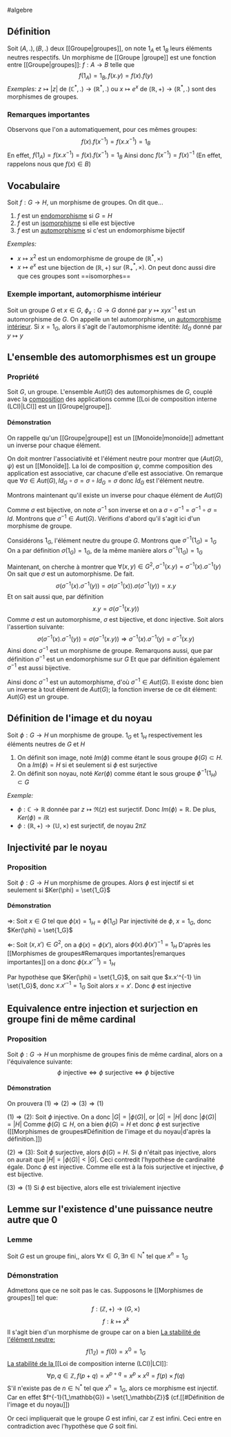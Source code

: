 #algebre 
## Définition
Soit $(A, .), (B, .)$ deux [[Groupe|groupes]], on note $1_A$ et $1_B$ leurs éléments neutres respectifs.
Un morphisme de [[Groupe |groupe]] est une fonction entre [[Groupe|groupes]]: $f: A \to B$ telle que
$$f(1_A) = 1_B, f(x.y) = f(x).f(y)$$
*Exemples:* $z \mapsto |z|$ de $(\mathbb{C}^*, .) \to (\mathbb{R}^*, .)$ ou $x \mapsto e^x$ de $(\mathbb{R}, +) \to (\mathbb{R}^*, .)$ sont des morphismes de groupes.
### Remarques importantes

Observons que l'on a automatiquement, pour ces mêmes groupes: $$f(x).f(x^{-1}) = f(x.x^{-1}) = 1_B$$ 
En effet, $f(1_A) = f(x.x^{-1}) = f(x).f(x^{-1}) = 1_B$
Ainsi donc $f(x^{-1}) = f(x)^{-1}$ (En effet, rappelons nous que $f(x) \in B$)

## Vocabulaire
Soit $f: G \to H$, un morphisme de groupes. On dit que...
1. $f$ est un <u>endomorphisme</u> si $G=H$
2. $f$ est un <u>isomorphisme</u> si elle est bijective
3. $f$ est un <u>automorphisme</u> si c'est un endomorphisme bijectif

*Exemples:*
- $x \mapsto x^2$ est un endomorphisme de groupe de $(\mathbb{R}^*, \times)$
- $x \mapsto e^x$ est une bijection de $(\mathbb{R}, +)$ sur $(\mathbb{R}^*_+, \times)$. On peut donc aussi dire que ces groupes sont ==isomorphes== 

### Exemple important, automorphisme intérieur
Soit un groupe $G$ et $x \in G$, $\phi_x: G \to G$ donné par $y \mapsto xyx^{-1}$ est un automorphisme de $G$.
On appelle un tel automorphisme, un <u>automorphisme intérieur</u>.
Si $x=1_G$, alors il s'agit de l'automorphisme identité: $Id_G$ donné par $y \mapsto y$

## L'ensemble des automorphismes est un groupe

### Propriété
Soit $G$, un groupe. L'ensemble $Aut(G)$ des automorphismes de $G$, couplé avec la <u>composition</u> des applications comme [[Loi de composition interne (LCI)|LCI]] est un [[Groupe|groupe]].

#### Démonstration
On rappelle qu'un [[Groupe|groupe]] est un [[Monoïde|monoïde]] admettant un inverse pour chaque élément.

On doit montrer l'associativité et l'élément neutre pour montrer que $(Aut(G), \psi)$ est un [[Monoïde]].
La loi de composition $\psi$, comme composition des application est associative, car chacune d'elle est associative.
On remarque que $\forall \sigma \in Aut(G), Id_G\circ\sigma = \sigma \circ Id_G = \sigma$ donc $Id_G$ est l'élément neutre.

Montrons maintenant qu'il existe un inverse pour chaque élément de $Aut(G)$

Comme $\sigma$ est bijective, on note $\sigma^{-1}$ son inverse et on a $\sigma \circ \sigma^{-1} = \sigma^{-1} \circ \sigma = Id$.
Montrons que $\sigma^{-1} \in Aut(G)$. Vérifions d'abord qu'il s'agit ici d'un morphisme de groupe.

Considérons $1_G$, l'élément neutre du groupe $G$. Montrons que $\sigma^{-1}(1_G) = 1_G$
On a par définition $\sigma(1_G) = 1_G$, de la même manière alors $\sigma^{-1}(1_G) = 1_G$

Maintenant, on cherche à montrer que $\forall (x,y) \in G^2, \sigma^{-1}(x.y) = \sigma^{-1}(x).\sigma^{-1}(y)$ 
On sait que $\sigma$ est un automorphisme. De fait.
$$ \sigma(\sigma^{-1}(x).\sigma^{-1}(y)) = \sigma(\sigma^{-1}(x)).\sigma(\sigma^{-1}(y)) = x.y$$
Et on sait aussi que, par définition
$$ x.y = \sigma(\sigma^{-1}(x.y))$$
Comme $\sigma$ est un automorphisme, $\sigma$ est bijective, et donc injective.
Soit alors l'assertion suivante:
$$ \sigma(\sigma^{-1}(x).\sigma^{-1}(y)) = \sigma(\sigma^{-1}(x.y)) \Rightarrow \sigma^{-1}(x).\sigma^{-1}(y) = \sigma^{-1}(x.y)$$
Ainsi donc $\sigma^{-1}$ est un morphisme de groupe.
Remarquons aussi, que par définition $\sigma^{-1}$ est un endomorphisme sur $G$
Et que par définition également $\sigma^{-1}$ est aussi bijective.

Ainsi donc $\sigma^{-1}$ est un automorphisme, d'où $\sigma^{-1} \in Aut(G)$.
Il existe donc bien un inverse à tout élément de $Aut(G)$; la fonction inverse de ce dit élément: $Aut(G)$ est un groupe.
$$\tag*{$\blacksquare$}$$
## Définition de l'image et du noyau

Soit $\phi: G \to H$ un morphisme de groupe.
$1_G$ et $1_H$ respectivement les éléments neutres de $G$ et $H$

1. On définit son image, noté $Im(\phi)$ comme étant le sous groupe $\phi(G) \subset H$. On a $Im(\phi) = H$ si et seulement si $\phi$ est surjective
2. On définit son noyau, noté $Ker(\phi)$ comme étant le sous groupe $\phi^{-1}({1_H}) \subset G$

*Exemple:*
- $\phi: \mathbb{C} \to \mathbb{R}$ donnée par $z \mapsto \Re(z)$ est surjectif. Donc $Im(\phi) = \mathbb{R}$. De plus, $Ker(\phi) = i\mathbb{R}$
- $\phi: (\mathbb{R}, +) \to (\mathbb{U}, \times)$ est surjectif, de noyau $2\pi\mathbb{Z}$

## Injectivité par le noyau

### Proposition
Soit $\phi : G \to H$ un morphisme de groupes. Alors $\phi$ est injectif si et seulement si $Ker(\phi) = \set{1_G}$

#### Démonstration

$\Rightarrow$: Soit $x \in G$ tel que $\phi(x) = 1_H = \phi(1_G)$
Par injectivité de $\phi$, $x = 1_G$, donc $Ker(\phi) = \set{1_G}$

$\Leftarrow$: 
Soit $(x, x') \in G^2$, on a $\phi(x) = \phi(x')$, alors $\phi(x).\phi(x')^{-1} = 1_H$
D'après les [[Morphismes de groupes#Remarques importantes|remarques importantes]] on a donc $\phi(x.x'^{-1}) = 1_H$

Par hypothèse que $Ker(\phi) = \set{1_G}$, on sait que $x.x'^{-1} \in \set{1_G}$, donc $x.x'^{-1} = 1_G$
Soit alors $x = x'$. Donc $\phi$ est injective
$$\tag*{$\blacksquare$}$$
## Equivalence entre injection et surjection en groupe fini de même cardinal

### Proposition
Soit $\phi : G \to H$ un morphisme de groupes finis de même cardinal, alors on a l'équivalence suivante:
$$ \phi \text{ injective} \Leftrightarrow \phi \text{ surjective} \Leftrightarrow \phi \text{ bijective}$$
#### Démonstration
On prouvera $(1) \Rightarrow (2) \Rightarrow (3) \Rightarrow (1)$

$(1) \Rightarrow (2)$:
Soit $\phi$ injective. On a donc $|G| = |\phi(G)|$, or $|G| = |H|$ donc $|\phi(G)| = |H|$
Comme $\phi(G) \subseteq H$, on a bien $\phi(G) = H$ et donc $\phi$ est surjective ([[Morphismes de groupes#Définition de l'image et du noyau|d'après la définition.]])

$(2) \Rightarrow (3)$:
Soit $\phi$ surjective, alors $\phi(G) = H$. Si $\phi$ n'était pas injective, alors on aurait que $|H| = |\phi(G)| < |G|$. Ceci contredit l'hypothèse de cardinalité égale. 
Donc $\phi$ est injective.
Comme elle est à la fois surjective et injective, $\phi$ est bijective.

$(3) \Rightarrow (1)$
Si $\phi$ est bijective, alors elle est trivialement injective
$$\tag*{$\blacksquare$}$$

## Lemme sur l'existence d'une puissance neutre autre que 0

### Lemme
Soit $G$ est un groupe fini,, alors $\forall x \in G, \exists n \in \mathbb{N}^*$ tel que $x^n =  1_G$

### Démonstration
Admettons que ce ne soit pas le cas.
Supposons le [[Morphismes de groupes]] tel que:
$$ f: (\mathbb{Z}, +) \to (G, \times)$$
$$f: k \mapsto x^k$$
Il s'agit bien d'un morphisme de groupe car on a bien
<u>La stabilité de l'élément neutre:</u>
$$f(1_\mathbb{Z}) = f(0) = x^0 = 1_G$$
<u>La stabilité de la </u>[[Loi de composition interne (LCI)|LCI]]:
$$\forall p,q \in \mathbb{Z}, f(p+q) = x^{p+q} = x^p\times x^q = f(p)\times f(q)$$
S'il n'existe pas de $n \in \mathbb{N}^*$ tel que $x^n = 1_G$, alors ce morphisme est injectif.
Car en effet $f^{-1}(1_\mathbb{G}) = \set{1_\mathbb{Z}}$ (cf.[[#Définition de l'image et du noyau]])

Or ceci impliquerait que le groupe $G$ est infini, car $\mathbb{Z}$ est infini. Ceci entre en contradiction avec l'hypothèse que $G$ soit fini.
$$\tag*{$\blacksquare$}$$

